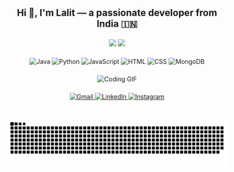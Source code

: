 <h2 align="center">Hi 👋, I'm Lalit — a passionate developer from India 🇮🇳</h2>

###

<div align="center">
  <img src="https://github-readme-stats.vercel.app/api?username=Lalitsaraswat001&show_icons=true&theme=dracula&hide_border=false&count_private=true" height="150" />
  <img src="https://github-readme-stats.vercel.app/api/top-langs/?username=Lalitsaraswat001&layout=compact&theme=dracula&hide_border=false&langs_count=6" height="150" />
</div>

###

<div align="center">
  <img src="https://cdn.jsdelivr.net/gh/devicons/devicon/icons/java/java-original.svg" height="40" alt="Java" />
  <img src="https://cdn.jsdelivr.net/gh/devicons/devicon/icons/python/python-original.svg" height="40" alt="Python" />
  <img src="https://cdn.jsdelivr.net/gh/devicons/devicon/icons/javascript/javascript-original.svg" height="40" alt="JavaScript" />
  <img src="https://cdn.jsdelivr.net/gh/devicons/devicon/icons/html5/html5-original.svg" height="40" alt="HTML" />
  <img src="https://cdn.jsdelivr.net/gh/devicons/devicon/icons/css3/css3-original.svg" height="40" alt="CSS" />
  <img src="https://cdn.jsdelivr.net/gh/devicons/devicon/icons/mongodb/mongodb-original.svg" height="40" alt="MongoDB" />
</div>

###

<div align="center">
  <img src="https://media.giphy.com/media/qgQUggAC3Pfv687qPC/giphy.gif" height="180" alt="Coding GIF" />
</div>

###

<div align="center">
  <a href="mailto:your.email@gmail.com">
    <img src="https://img.shields.io/badge/Gmail-D14836?logo=gmail&logoColor=white&style=for-the-badge" alt="Gmail" />
  </a>
  <a href="https://www.linkedin.com/in/yourprofile" target="_blank">
    <img src="https://img.shields.io/badge/LinkedIn-0077B5?logo=linkedin&logoColor=white&style=for-the-badge" alt="LinkedIn" />
  </a>
  <a href="https://www.instagram.com/yourprofile" target="_blank">
    <img src="https://img.shields.io/badge/Instagram-E4405F?logo=instagram&logoColor=white&style=for-the-badge" alt="Instagram" />
  </a>
</div>

###

<br clear="both" />

<div align="center">
  <img src="https://raw.githubusercontent.com/Platane/snk/output/github-contribution-grid-snake.svg" alt="Snake animation" />
</div>
